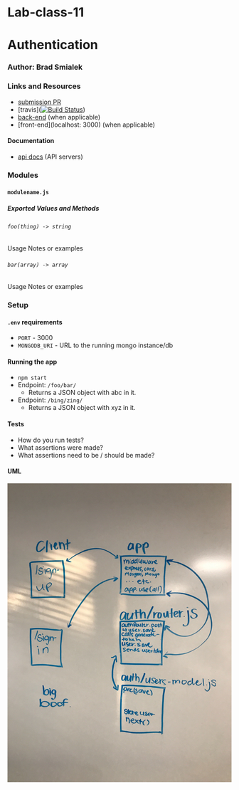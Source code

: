 # Lab-class-11
# Authentication

### Author: Brad Smialek

### Links and Resources
* [submission PR]()
* [travis]([![Build Status](https://www.travis-ci.com/brad-smialek-401-advanced-javascript/lab-class-11.svg?branch=master)](https://www.travis-ci.com/brad-smialek-401-advanced-javascript/lab-class-11))
* [back-end](https://whispering-journey-71486.herokuapp.com/) (when applicable)
* [front-end](localhost: 3000) (when applicable)

#### Documentation
* [api docs](http://xyz.com) (API servers)


### Modules
#### `modulename.js`
##### Exported Values and Methods

###### `foo(thing) -> string`
Usage Notes or examples

###### `bar(array) -> array`
Usage Notes or examples

### Setup
#### `.env` requirements
* `PORT` - 3000
* `MONGODB_URI` - URL to the running mongo instance/db

#### Running the app
* `npm start`
* Endpoint: `/foo/bar/`
  * Returns a JSON object with abc in it.
* Endpoint: `/bing/zing/`
  * Returns a JSON object with xyz in it.
  
#### Tests
* How do you run tests?
* What assertions were made?
* What assertions need to be / should be made?

#### UML
![UML](./assets/authuml.jpg)